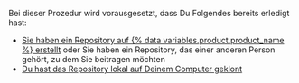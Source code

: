 Bei dieser Prozedur wird vorausgesetzt, dass Du Folgendes bereits erledigt hast:

  - [Sie haben ein Repository auf {% data variables.product.product_name %} erstellt](/articles/creating-a-new-repository) oder Sie haben ein Repository, das einer anderen Person gehört, zu dem Sie beitragen möchten
  - [Du hast das Repository lokal auf Deinem Computer geklont](/articles/cloning-a-repository)
